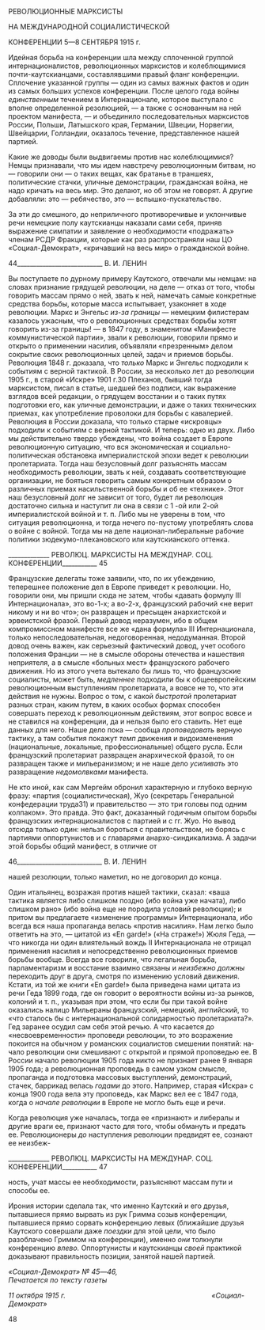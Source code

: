 РЕВОЛЮЦИОННЫЕ МАРКСИСТЫ

НА МЕЖДУНАРОДНОЙ СОЦИАЛИСТИЧЕСКОЙ

КОНФЕРЕНЦИИ 5—8 СЕНТЯБРЯ 1915 г.

Идейная борьба на конференции шла между сплоченной группой интернационали­стов, революционных марксистов и колеблющимися почти-каутскианцами, составляв­шими правый фланг конференции. Сплочение указанной группы — один из самых важных фактов и один из самых больших успехов конференции. После целого года войны _единственным_ течением в Интернационале, которое выступало с вполне опреде­ленной резолюцией, — а также с основанным на ней проектом манифеста, — и объеди­нило последовательных марксистов России, Польши, Латышского края, Германии, Швеции, Норвегии, Швейцарии, Голландии, оказалось течение, представленное нашей партией.

Какие же доводы были выдвигаемы против нас колеблющимися? Немцы признава­ли, что мы идем навстречу революционным битвам, но — говорили они — о таких ве­щах, как братанье в траншеях, политические стачки, уличные демонстрации, граждан­ская война, не надо кричать на весь мир. Это делают, но об этом не говорят. А другие добавляли: это — ребячество, это — вспышко-пускательство.

За эти до смешного, до неприличного противоречивые и уклончивые речи немецкие полу каутскианцы наказали сами себя, приняв выражение симпатии и заявление о необ­ходимости «подражать» членам РСДР Фракции, которые как раз распространяли наш ЦО «Социал-Демократ», «кричавший на весь мир» о гражданской войне.

  

44___________________________ В. И. ЛЕНИН

Вы поступаете по дурному примеру Каутского, отвечали мы немцам: на словах при­знание грядущей революции, на деле — отказ от того, чтобы говорить массам прямо о ней, звать к ней, намечать самые конкретные средства борьбы, которые масса испыты­вает, узаконяет в ходе революции. Маркс и Энгельс _из-за границы_ — немецким фили­стерам казалось ужасным, что о революционных средствах борьбы хотят говорить из-за границы! — в 1847 году, в знаменитом «Манифесте коммунистической партии», звали к революции, говорили прямо и открыто о применении насилия, объявляли «презрен­ным» делом сокрытие своих революционных целей, задач и приемов борьбы. Револю­ция 1848 г. доказала, что _только_ Маркс и Энгельс подходили к событиям с верной так­тикой. В России, за несколько лет до революции 1905 г., в старой «Искре» 1901 г.30 Плеханов, бывший тогда марксистом, писал в статье, шедшей без подписи, как выра­жение взглядов всей редакции, о грядущем восстании и о таких путях подготовки его, как уличные демонстрации, и даже о таких технических приемах, как употребление проволоки для борьбы с кавалерией. Революция в России доказала, что только старые «искровцы» подходили к событиям с верной тактикой. И теперь: одно из двух. Либо мы действительно твердо убеждены, что война создает в Европе революционную ситуа­цию, что вся экономическая и социально-политическая обстановка империалистской эпохи ведет к революции пролетариата. Тогда наш безусловный долг разъяснять мас­сам необходимость революции, звать к ней, создавать соответствующие организации, не бояться говорить самым конкретным образом о различных приемах насильственной борьбы и об ее «технике». Этот наш безусловный долг не зависит от того, будет ли ре­волюция достаточно сильна и наступит ли она в связи с 1 -ой или 2-ой империалистской войной и т. п. Либо мы не уверены в том, что ситуация революционна, и тогда нечего по-пустому употреблять слова о войне с войной. Тогда мы на деле национал-либеральные рабочие политики зюдекумо-плехановского или каутскианского оттенка.

  

_____________ РЕВОЛЮЦ. МАРКСИСТЫ НА МЕЖДУНАР. СОЦ. КОНФЕРЕНЦИИ___________ 45

Французские делегаты тоже заявили, что, по их убеждению, теперешнее положение дел в Европе приведет к революции. Но, говорили они, мы пришли сюда не затем, что­бы «давать формулу III Интернационала», это во-1-х; а во-2-х, французский рабочий «не верит никому и ни во что»; он развращен и пресыщен анархистской и эрвеистской фразой. Первый довод неразумен, ибо в общем компромиссном манифесте все же «дана формула» III Интернационала, только непоследовательная, недоговоренная, недоду­манная. Второй довод очень важен, как серьезный фактический довод, учет особого положения Франции — не в смысле обороны отечества и нашествия неприятеля, а в смысле «больных мест» французского рабочего движения. Но из этого учета вытекало бы лишь то, что французские социалисты, может быть, _медленнее_ подходили бы к об­щеевропейским революционным выступлениям пролетариата, а вовсе не то, что эти действия не нужны. Вопрос о том, с какой _быстротой_ пролетариат разных стран, ка­ким путем, в каких особых формах способен совершать переход к революционным действиям, этот вопрос вовсе и не ставился на конференции, да и нельзя было его ста­вить. Нет еще данных для него. Наше дело пока — сообща _проповедовать_ верную так­тику, а там события покажут _темп_ движения и видоизменения (национальные, локаль­ные, профессиональные) общего русла. Если французский пролетариат развращен анархической фразой, то он развращен также и мильеранизмом; и не наше дело _усили­вать_ это развращение _недомолвками_ манифеста.

Не кто иной, как сам Мергейм обронил характерную и глубоко верную фразу: «пар­тия (социалистическая), Жуо (секретарь Генеральной конфедерации труда31) и прави­тельство — это три головы под одним колпаком». Это правда. Это факт, доказанный годичным опытом борьбы французских интернационалистов с партией и с гг. Жуо. Но вывод отсюда только один: нельзя бороться с правительством, не борясь с партиями оппортунистов и с главарями анархо-синдикализма. А задачи этой борьбы общий ма­нифест, в отличие от

  

46___________________________ В. И. ЛЕНИН

нашей резолюции, только наметил, но не договорил до конца.

Один итальянец, возражая против нашей тактики, сказал: «ваша тактика является либо слишком поздно (ибо война уже начата), либо слишком рано» (ибо война еще не породила условий революции); и притом вы предлагаете «изменение программы» Ин­тернационала, ибо всегда вся наша пропаганда велась «против насилия». Нам легко бы­ло ответить на это, — цитатой из «En garde!» («На страже!») Жюля Геда, — что нико­гда ни один влиятельный вождь II Интернационала не отрицал применения насилия и непосредственно революционных приемов борьбы вообще. Всегда все говорили, что легальная борьба, парламентаризм и восстание взаимно связаны и _неизбежно должны_ переходить друг в друга, смотря по изменению условий движения. Кстати, из той же книги «En garde!» была приведена нами цитата из речи Геда 1899 года, где он говорит о вероятности войны из-за рынков, колоний и т. п., указывая при этом, что если бы при такой войне оказались налицо Мильераны французский, немецкий, английский, то «что сталось бы с интернациональной солидарностью пролетариата?». Гед заранее осудил сам себя этой речью. А что касается до «несвоевременности» проповеди революции, то это возражение покоится на обычном у романских социалистов смешении понятий: на­чало революции они смешивают с открытой и прямой проповедью ее. В России начало революции 1905 года никто не признает ранее 9 января 1905 года; а революционная проповедь в самом узком смысле, пропаганда и подготовка массовых выступлений, де­монстраций, стачек, баррикад велась _годами_ до этого. Например, старая «Искра» с кон­ца 1900 года вела эту проповедь, как Маркс вел ее с 1847 года, когда о _начале револю­ции_ в Европе не могло быть еще и речи.

Когда революция уже началась, тогда ее «признают» и либералы и другие враги ее, признают часто для того, чтобы обмануть и предать ее. Революционеры _до_ наступления революции предвидят ее, сознают ее неизбеж-

  

_____________ РЕВОЛЮЦ. МАРКСИСТЫ НА МЕЖДУНАР. СОЦ. КОНФЕРЕНЦИИ___________ 47

ность, учат массы ее необходимости, разъясняют массам пути и способы ее.

Ирония истории сделала так, что именно Каутский и его друзья, пытавшиеся прямо вырвать из рук Гримма созыв конференции, пытавшиеся прямо сорвать конференцию левых (ближайшие друзья Каутского совершали даже _поездки_ для этой цели, что было разоблачено Гриммом на конференции), именно _они_ толкнули конференцию _влево._ Оп­портунисты и каутскианцы _своей_ практикой доказывают правильность позиции, заня­той нашей партией.

_«Социал-Демократ» № 45_—_46,                                                      Печатается по тексту газеты_

_11 октября 1915 г.                                                                           «Социал-Демократ»_

  

48
